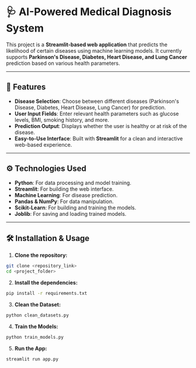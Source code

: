# 🩺 AI-Powered Medical Diagnosis System

This project is a **Streamlit-based web application** that predicts the likelihood of certain diseases using machine learning models. It currently supports **Parkinson's Disease, Diabetes, Heart Disease, and Lung Cancer** prediction based on various health parameters.

---

## 🚀 Features

- **Disease Selection**: Choose between different diseases (Parkinson's Disease, Diabetes, Heart Disease, Lung Cancer) for prediction.
- **User Input Fields**: Enter relevant health parameters such as glucose levels, BMI, smoking history, and more.
- **Prediction Output**: Displays whether the user is healthy or at risk of the disease.
- **Easy-to-Use Interface**: Built with **Streamlit** for a clean and interactive web-based experience.

---

## ⚙️ Technologies Used

- **Python**: For data processing and model training.
- **Streamlit**: For building the web interface.
- **Machine Learning**: For disease prediction.
- **Pandas & NumPy**: For data manipulation.
- **Scikit-Learn**: For building and training the models.
- **Joblib**: For saving and loading trained models.

---
## 🛠️ Installation & Usage

1. **Clone the repository:**  
```bash
git clone <repository_link>
cd <project_folder>
```
2. **Install the dependencies:**  
```bash
pip install -r requirements.txt
```
3. **Clean the Dataset:**  
```bash
python clean_datasets.py
```
4. **Train the Models:**  
```bash
python train_models.py
```
5. **Run the App:**  
```bash
streamlit run app.py
```
